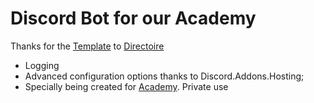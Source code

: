 # Discord Bot for our Academy

Thanks for the [Template](https://github.com/Directoire/Discord.NET-Template/tree/master/Template) to [Directoire](https://github.com/Directoire)

* Logging
* Advanced configuration options thanks to Discord.Addons.Hosting;
* Specially being created for [Academy](https://wasp-academy.com/). Private use
